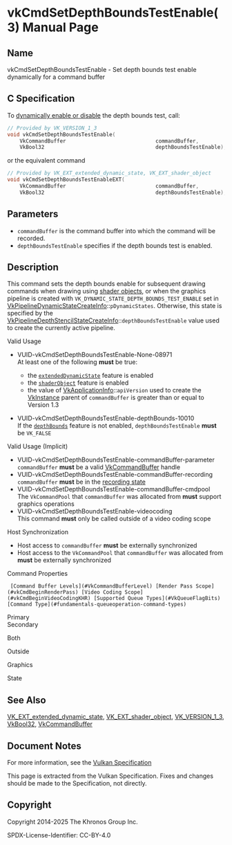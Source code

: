 # vkCmdSetDepthBoundsTestEnable(3) Manual Page

## Name

vkCmdSetDepthBoundsTestEnable - Set depth bounds test enable dynamically for a command buffer



## [](#_c_specification)C Specification

To [dynamically enable or disable](https://registry.khronos.org/vulkan/specs/latest/html/vkspec.html#pipelines-dynamic-state) the depth bounds test, call:

```c++
// Provided by VK_VERSION_1_3
void vkCmdSetDepthBoundsTestEnable(
    VkCommandBuffer                             commandBuffer,
    VkBool32                                    depthBoundsTestEnable);
```

or the equivalent command

```c++
// Provided by VK_EXT_extended_dynamic_state, VK_EXT_shader_object
void vkCmdSetDepthBoundsTestEnableEXT(
    VkCommandBuffer                             commandBuffer,
    VkBool32                                    depthBoundsTestEnable);
```

## [](#_parameters)Parameters

- `commandBuffer` is the command buffer into which the command will be recorded.
- `depthBoundsTestEnable` specifies if the depth bounds test is enabled.

## [](#_description)Description

This command sets the depth bounds enable for subsequent drawing commands when drawing using [shader objects](https://registry.khronos.org/vulkan/specs/latest/html/vkspec.html#shaders-objects), or when the graphics pipeline is created with `VK_DYNAMIC_STATE_DEPTH_BOUNDS_TEST_ENABLE` set in [VkPipelineDynamicStateCreateInfo](https://registry.khronos.org/vulkan/specs/latest/man/html/VkPipelineDynamicStateCreateInfo.html)::`pDynamicStates`. Otherwise, this state is specified by the [VkPipelineDepthStencilStateCreateInfo](https://registry.khronos.org/vulkan/specs/latest/man/html/VkPipelineDepthStencilStateCreateInfo.html)::`depthBoundsTestEnable` value used to create the currently active pipeline.

Valid Usage

- [](#VUID-vkCmdSetDepthBoundsTestEnable-None-08971)VUID-vkCmdSetDepthBoundsTestEnable-None-08971  
  At least one of the following **must** be true:
  
  - the [`extendedDynamicState`](#features-extendedDynamicState) feature is enabled
  - the [`shaderObject`](#features-shaderObject) feature is enabled
  - the value of [VkApplicationInfo](https://registry.khronos.org/vulkan/specs/latest/man/html/VkApplicationInfo.html)::`apiVersion` used to create the [VkInstance](https://registry.khronos.org/vulkan/specs/latest/man/html/VkInstance.html) parent of `commandBuffer` is greater than or equal to Version 1.3
- [](#VUID-vkCmdSetDepthBoundsTestEnable-depthBounds-10010)VUID-vkCmdSetDepthBoundsTestEnable-depthBounds-10010  
  If the [`depthBounds`](https://registry.khronos.org/vulkan/specs/latest/html/vkspec.html#features-depthBounds) feature is not enabled, `depthBoundsTestEnable` **must** be `VK_FALSE`

Valid Usage (Implicit)

- [](#VUID-vkCmdSetDepthBoundsTestEnable-commandBuffer-parameter)VUID-vkCmdSetDepthBoundsTestEnable-commandBuffer-parameter  
  `commandBuffer` **must** be a valid [VkCommandBuffer](https://registry.khronos.org/vulkan/specs/latest/man/html/VkCommandBuffer.html) handle
- [](#VUID-vkCmdSetDepthBoundsTestEnable-commandBuffer-recording)VUID-vkCmdSetDepthBoundsTestEnable-commandBuffer-recording  
  `commandBuffer` **must** be in the [recording state](#commandbuffers-lifecycle)
- [](#VUID-vkCmdSetDepthBoundsTestEnable-commandBuffer-cmdpool)VUID-vkCmdSetDepthBoundsTestEnable-commandBuffer-cmdpool  
  The `VkCommandPool` that `commandBuffer` was allocated from **must** support graphics operations
- [](#VUID-vkCmdSetDepthBoundsTestEnable-videocoding)VUID-vkCmdSetDepthBoundsTestEnable-videocoding  
  This command **must** only be called outside of a video coding scope

Host Synchronization

- Host access to `commandBuffer` **must** be externally synchronized
- Host access to the `VkCommandPool` that `commandBuffer` was allocated from **must** be externally synchronized

Command Properties

     [Command Buffer Levels](#VkCommandBufferLevel) [Render Pass Scope](#vkCmdBeginRenderPass) [Video Coding Scope](#vkCmdBeginVideoCodingKHR) [Supported Queue Types](#VkQueueFlagBits) [Command Type](#fundamentals-queueoperation-command-types)

Primary  
Secondary

Both

Outside

Graphics

State

## [](#_see_also)See Also

[VK\_EXT\_extended\_dynamic\_state](https://registry.khronos.org/vulkan/specs/latest/man/html/VK_EXT_extended_dynamic_state.html), [VK\_EXT\_shader\_object](https://registry.khronos.org/vulkan/specs/latest/man/html/VK_EXT_shader_object.html), [VK\_VERSION\_1\_3](https://registry.khronos.org/vulkan/specs/latest/man/html/VK_VERSION_1_3.html), [VkBool32](https://registry.khronos.org/vulkan/specs/latest/man/html/VkBool32.html), [VkCommandBuffer](https://registry.khronos.org/vulkan/specs/latest/man/html/VkCommandBuffer.html)

## [](#_document_notes)Document Notes

For more information, see the [Vulkan Specification](https://registry.khronos.org/vulkan/specs/latest/html/vkspec.html#vkCmdSetDepthBoundsTestEnable)

This page is extracted from the Vulkan Specification. Fixes and changes should be made to the Specification, not directly.

## [](#_copyright)Copyright

Copyright 2014-2025 The Khronos Group Inc.

SPDX-License-Identifier: CC-BY-4.0